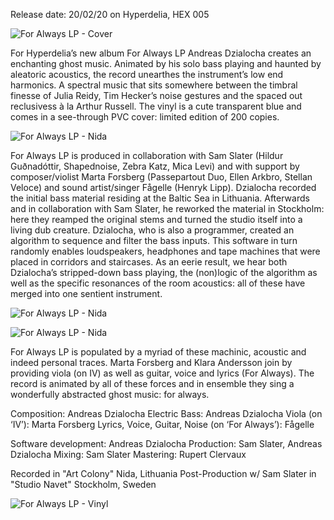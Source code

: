 Release date: 20/02/20 on Hyperdelia, HEX 005

![For Always LP - Cover](/for-always-lp/for-always-lp.jpg)

For Hyperdelia’s new album For Always LP Andreas Dzialocha creates an enchanting ghost music. Animated by his solo bass playing and haunted by aleatoric acoustics, the record unearthes the instrument’s low end harmonics. A spectral music that sits somewhere between the timbral finesse of Julia Reidy, Tim Hecker’s noise gestures and the spaced out reclusivess à la Arthur Russell. The vinyl is a cute transparent blue and comes in a see-through PVC cover: limited edition of 200 copies.

![For Always LP - Nida](/for-always-lp/for-always-lp-nida.jpg)

For Always LP is produced in collaboration with Sam Slater (Hildur Guðnadóttir, Shapednoise, Zebra Katz, Mica Levi) and with support by composer/violist Marta Forsberg (Passepartout Duo, Ellen Arkbro, Stellan Veloce) and sound artist/singer Fågelle (Henryk Lipp).
Dzialocha recorded the initial bass material residing at the Baltic Sea in Lithuania. Afterwards and in collaboration with Sam Slater, he reworked the material in Stockholm: here they reamped the original stems and turned the studio itself into a living dub creature. Dzialocha, who is also a programmer, created an algorithm to sequence and filter the bass inputs. This software in turn randomly enables loudspeakers, headphones and tape machines that were placed in corridors and staircases. As an eerie result, we hear both Dzialocha’s stripped-down bass playing, the (non)logic of the algorithm as well as the specific resonances of the room acoustics: all of these have merged into one sentient instrument.

![For Always LP - Nida](/for-always-lp/for-always-lp-stockholm-1.jpg)

![For Always LP - Nida](/for-always-lp/for-always-lp-stockholm-2.jpg)

For Always LP is populated by a myriad of these machinic, acoustic and indeed personal traces. Marta Forsberg and Klara Andersson join by providing viola (on IV) as well as guitar, voice and lyrics (For Always). The record is animated by all of these forces and in ensemble they sing a wonderfully abstracted ghost music: for always.

Composition: Andreas Dzialocha
Electric Bass: Andreas Dzialocha
Viola (on ‘IV’): Marta Forsberg
Lyrics, Voice, Guitar, Noise (on ‘For Always’): Fågelle

Software development: Andreas Dzialocha
Production: Sam Slater, Andreas Dzialocha
Mixing: Sam Slater
Mastering: Rupert Clervaux

Recorded in "Art Colony" Nida, Lithuania
Post-Production w/ Sam Slater in "Studio Navet" Stockholm, Sweden

![For Always LP - Vinyl](/for-always-lp/for-always-lp-vinyl.jpg)
